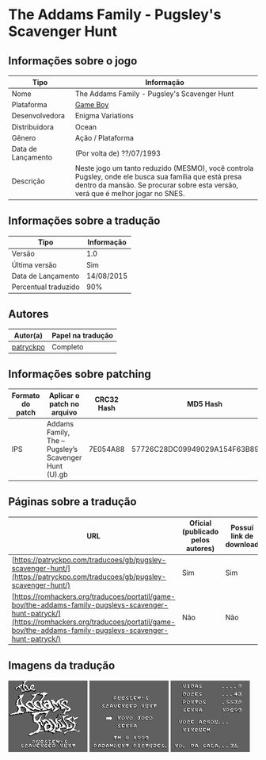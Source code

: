 # The Addams Family - Pugsley's Scavenger Hunt

## Informações sobre o jogo

| Tipo | Informação |
| ----------- | ----------- |
| Nome | The Addams Family \- Pugsley's Scavenger Hunt |
| Plataforma | [Game Boy](../) |
| Desenvolvedora | Enigma Variations |
| Distribuidora | Ocean |
| Gênero | Ação / Plataforma |
| Data de Lançamento | (Por volta de) ??/07/1993 |
| Descrição | Neste jogo um tanto reduzido \(MESMO\), você controla Pugsley, onde ele busca sua família que está presa dentro da mansão\. Se procurar sobre esta versão, verá que é melhor jogar no SNES\. |

## Informações sobre a tradução

| Tipo | Informação |
| ----------- | ----------- |
| Versão | 1\.0 |
| Última versão | Sim |
| Data de Lançamento | 14/08/2015 |
| Percentual traduzido | 90% |

## Autores

| Autor(a) | Papel na tradução |
| ----------- | ----------- |
| [patryckpo](../../../autores/patryckpo/) | Completo |

## Informações sobre patching

| Formato do patch | Aplicar o patch no arquivo | CRC32 Hash | MD5 Hash |
| ----------- | ----------- | ----------- | ----------- |
| IPS | Addams Family, The – Pugsley’s Scavenger Hunt \(U\)\.gb | 7E054A88 | 57726C28DC09949029A154F63B891DD0 |

## Páginas sobre a tradução

| URL | Oficial (publicado pelos autores) | Possuí link de download |
| ----------- | ----------- | ----------- |
| [https://patryckpo.com/traducoes/gb/pugsley-scavenger-hunt/](https://patryckpo.com/traducoes/gb/pugsley-scavenger-hunt/) | Sim | Sim |
| [https://romhackers.org/traducoes/portatil/game-boy/the-addams-family-pugsleys-scavenger-hunt-patryck/](https://romhackers.org/traducoes/portatil/game-boy/the-addams-family-pugsleys-scavenger-hunt-patryck/) | Não | Não |

## Imagens da tradução

![Imagem de exemplo da tradução 1](1.png)
![Imagem de exemplo da tradução 2](2.png)
![Imagem de exemplo da tradução 3](3.png)